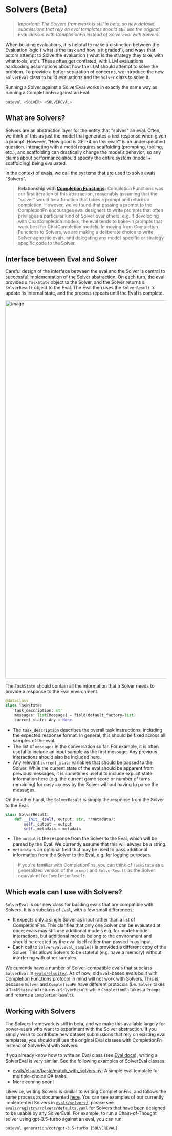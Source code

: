 # Solvers (Beta)

> *Important: The Solvers framework is still in beta, so new dataset submissions that rely on eval templates should still use the original Eval classes with CompletionFn instead of SolverEval with Solvers.*

When building evaluations, it is helpful to make a distinction between the Evaluation logic ('what is the task and how is it graded'), and ways that actors attempt to Solve the evaluation ('what is the strategy they take, with what tools, etc'). These often get conflated, with LLM evaluations hardcoding assumptions about how the LLM should attempt to solve the problem. To provide a better separation of concerns, we introduce the new `SolverEval` class to build evaluations and the `Solver` class to solve it.

Running a Solver against a SolverEval works in exactly the same way as running a CompletionFn against an Eval:
```bash
oaieval <SOLVER> <SOLVEREVAL>
```

## What are Solvers?
Solvers are an abstraction layer for the entity that "solves" an eval. Often, we think of this as just the model that generates a text response when given a prompt. However, “How good is GPT-4 on this eval?” is an underspecified question. Interacting with a model requires scaffolding (prompting, tooling, etc.), and scaffolding can drastically change the model’s behavior; so any claims about performance should specify the entire system (model + scaffolding) being evaluated.

In the context of evals, we call the systems that are used to solve evals “Solvers”.

> **Relationship with [Completion Functions](/docs/completion-fns.md):** Completion Functions was our first iteration of this abstraction, reasonably assuming that the "solver" would be a function that takes a prompt and returns a completion. However, we've found that passing a prompt to the CompletionFn encourages eval designers to write prompts that often privileges a particular kind of Solver over others. e.g. If developing with ChatCompletion models, the eval tends to bake-in prompts that work best for ChatCompletion models. In moving from Completion Functions to Solvers, we are making a deliberate choice to write Solver-agnostic evals, and delegating any model-specific or strategy-specific code to the Solver.

## Interface between Eval and Solver

Careful design of the interface between the eval and the Solver is central to successful implementation of the Solver abstraction. On each turn, the eval provides a `TaskState` object to the Solver, and the Solver returns a `SolverResult` object to the Eval. The Eval then uses the `SolverResult` to update its internal state, and the process repeats until the Eval is complete.

<img width="1180" alt="image" src="https://github.com/openai/evals/assets/7796965/0e9c37d7-ed9e-47d4-bb9c-6bf909c19927">

The `TaskState` should contain all the information that a Solver needs to provide a response to the Eval environment. 
```python
@dataclass
class TaskState:
    task_description: str
    messages: list[Message] = field(default_factory=list)
    current_state: Any = None
```
- The `task_description` describes the overall task instructions, including the expected response format. In general, this should be fixed across all samples of the eval.
- The list of `messages` in the conversation so far. For example, it is often useful to include an input sample as the first message. Any previous interactions should also be included here.
- Any relevant `current_state` variables that should be passed to the Solver. While the current state of the eval should be apparent from previous messages, it is sometimes useful to include explicit state information here (e.g. the current game score or number of turns remaining) for easy access by the Solver without having to parse the messages.

On the other hand, the `SolverResult` is simply the response from the Solver to the Eval.
```python
class SolverResult:
    def __init__(self, output: str, **metadata):
        self._output = output
        self._metadata = metadata
```
- The `output` is the response from the Solver to the Eval, which will be parsed by the Eval. We currently assume that this will always be a string.
- `metadata` is an optional field that may be used to pass additional information from the Solver to the Eval, e.g. for logging purposes.

> If you're familiar with CompletionFns, you can think of `TaskState` as a generalized version of the `prompt` and `SolverResult` as the Solver equivalent for `CompletionResult`.

## Which evals can I use with Solvers?

`SolverEval` is our new class for building evals that are compatible with Solvers. It is a subclass of `Eval`, with a few small differences:
- It expects only a single Solver as input rather than a list of CompletionFns. This clarifies that only one Solver can be evaluated at once; evals may still use additional models e.g. for model-model interactions, but additional models belong to the environment and should be created by the eval itself rather than passed in as input.
- Each call to `SolverEval.eval_sample()` is provided a different copy of the Solver. This allows Solvers to be stateful (e.g. have a memory) without interfering with other samples.

We currently have a number of Solver-compatible evals that subclass `SolverEval` in [`evals/elsuite/`](/evals/elsuite/). As of now, old `Eval`-based evals built with Completion Functions protocol in mind will not work with Solvers. This is because `Solver` and `CompletionFn` have different protocols (i.e. `Solver` takes a `TaskState` and returns a `SolverResult` while `CompletionFn` takes a `Prompt` and returns a `CompletionResult`).

## Working with Solvers

The Solvers framework is still in beta, and we make this available largely for power-users who want to experiment with the Solver abstraction. If you simply wish to contribute new dataset submissions that rely on existing eval templates, you should still use the original Eval classes with CompletionFn instead of SolverEval with Solvers.

If you already know how to write an Eval class (see [Eval docs](/docs/custom-eval.md)), writing a SolverEval is very similar. See the following examples of SolverEval classes:
- [evals/elsuite/basic/match_with_solvers.py](/evals/elsuite/basic/match_with_solvers.py): A simple eval template for multiple-choice QA tasks.
- More coming soon!

Likewise, writing Solvers is similar to writing CompletionFns, and follows the same process as documented [here](/docs/completion-fns.md). You can see examples of our currently implemented Solvers in [`evals/solvers/`](/evals/solvers); please see [`evals/registry/solvers/defaults.yaml`](/evals/registry/solvers/defaults.yaml) for Solvers that have been designed to be usable by any SolverEval. For example, to run a Chain-of-Thought solver using gpt-3.5-turbo against an eval, you can run:
```bash
oaieval generation/cot/gpt-3.5-turbo {SOLVEREVAL}
```

